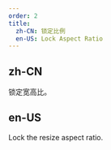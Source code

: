 ```yaml
---
order: 2
title:
  zh-CN: 锁定比例
  en-US: Lock Aspect Ratio
---
```


## zh-CN

锁定宽高比。

## en-US

Lock the resize aspect ratio.


